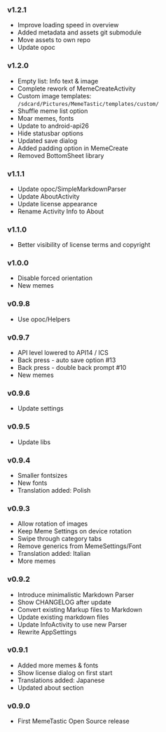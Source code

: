 ### v1.2.1
- Improve loading speed in overview
- Added metadata and assets git submodule
- Move assets to own repo
- Update opoc

### v1.2.0
- Empty list: Info text & image
- Complete rework of MemeCreateActivity
- Custom image templates: `/sdcard/Pictures/MemeTastic/templates/custom/`
- Shuffle meme list option
- Moar memes, fonts
- Update to android-api26
- Hide statusbar options
- Updated save dialog
- Added padding option in MemeCreate
- Removed BottomSheet library

### v1.1.1
- Update opoc/SimpleMarkdownParser
- Update AboutActivity
- Update license appearance
- Rename Activity Info to About

### v1.1.0
- Better visibility of license terms and copyright

### v1.0.0
- Disable forced orientation
- New memes

### v0.9.8
- Use opoc/Helpers

### v0.9.7
- API level lowered to API14 / ICS
- Back press - auto save option #13
- Back press - double back prompt #10
- New memes 

### v0.9.6
- Update settings

### v0.9.5
- Update libs

### v0.9.4
- Smaller fontsizes
- New fonts
- Translation added: Polish

### v0.9.3
- Allow rotation of images
- Keep Meme Settings on device rotation
- Swipe through category tabs
- Remove generics from MemeSettings/Font
- Translation added: Italian
- More memes

### v0.9.2
- Introduce minimalistic Markdown Parser
- Show CHANGELOG after update
- Convert existing Markup files to Markdown
- Update existing markdown files
- Update InfoActivity to use new Parser
- Rewrite AppSettings

### v0.9.1
- Added more memes & fonts
- Show license dialog on first start
- Translations added: Japanese
- Updated about section

### v0.9.0
- First MemeTastic Open Source release
